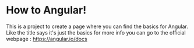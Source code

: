 # How to Angular!

This is a project to create a page where you can find the basics for Angular.
Like the title says it's just the basics for more info you can go to the official
webpage : https://angular.io/docs

